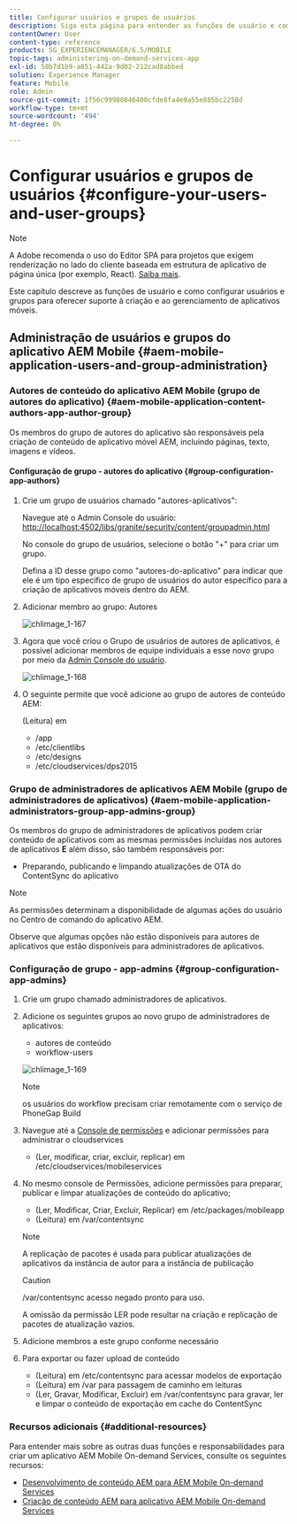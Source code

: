 ```yaml
---
title: Configurar usuários e grupos de usuários
description: Siga esta página para entender as funções de usuário e como configurar seus usuários e grupos para oferecer suporte à criação e ao gerenciamento do seu aplicativo de serviços por demanda para dispositivos móveis.
contentOwner: User
content-type: reference
products: SG_EXPERIENCEMANAGER/6.5/MOBILE
topic-tags: administering-on-demand-services-app
exl-id: 58b7d1b9-a851-442a-9d02-212cad8abbed
solution: Experience Manager
feature: Mobile
role: Admin
source-git-commit: 1f56c99980846400cfde8fa4e9a55e885bc2258d
workflow-type: tm+mt
source-wordcount: '494'
ht-degree: 0%

---
```


# Configurar usuários e grupos de usuários {#configure-your-users-and-user-groups}

>[!NOTE]
>
>A Adobe recomenda o uso do Editor SPA para projetos que exigem renderização no lado do cliente baseada em estrutura de aplicativo de página única (por exemplo, React). [Saiba mais](/help/sites-developing/spa-overview.md).

Este capítulo descreve as funções de usuário e como configurar usuários e grupos para oferecer suporte à criação e ao gerenciamento de aplicativos móveis.

## Administração de usuários e grupos do aplicativo AEM Mobile {#aem-mobile-application-users-and-group-administration}

### Autores de conteúdo do aplicativo AEM Mobile (grupo de autores do aplicativo) {#aem-mobile-application-content-authors-app-author-group}

Os membros do grupo de autores do aplicativo são responsáveis pela criação de conteúdo de aplicativo móvel AEM, incluindo páginas, texto, imagens e vídeos.

#### Configuração de grupo - autores do aplicativo {#group-configuration-app-authors}

1. Crie um grupo de usuários chamado &quot;autores-aplicativos&quot;:

   Navegue até o Admin Console do usuário: [http://localhost:4502/libs/granite/security/content/groupadmin.html](http://localhost:4502/libs/granite/security/content/groupadmin.html)

   No console do grupo de usuários, selecione o botão &quot;+&quot; para criar um grupo.

   Defina a ID desse grupo como &quot;autores-do-aplicativo&quot; para indicar que ele é um tipo específico de grupo de usuários do autor específico para a criação de aplicativos móveis dentro do AEM.

1. Adicionar membro ao grupo: Autores

   ![chlimage_1-167](assets/chlimage_1-167.png)

1. Agora que você criou o Grupo de usuários de autores de aplicativos, é possível adicionar membros de equipe individuais a esse novo grupo por meio da [Admin Console do usuário](http://localhost:4502/libs/granite/security/content/useradmin.md).

   ![chlimage_1-168](assets/chlimage_1-168.png)

1. O seguinte permite que você adicione ao grupo de autores de conteúdo AEM:

   (Leitura) em

   * /app
   * /etc/clientlibs
   * /etc/designs
   * /etc/cloudservices/dps2015

### Grupo de administradores de aplicativos AEM Mobile (grupo de administradores de aplicativos) {#aem-mobile-application-administrators-group-app-admins-group}

Os membros do grupo de administradores de aplicativos podem criar conteúdo de aplicativos com as mesmas permissões incluídas nos autores de aplicativos **E** além disso, são também responsáveis por:

* Preparando, publicando e limpando atualizações de OTA do ContentSync do aplicativo

>[!NOTE]
>
>As permissões determinam a disponibilidade de algumas ações do usuário no Centro de comando do aplicativo AEM.
>
>Observe que algumas opções não estão disponíveis para autores de aplicativos que estão disponíveis para administradores de aplicativos.

### Configuração de grupo - app-admins {#group-configuration-app-admins}

1. Crie um grupo chamado administradores de aplicativos.
1. Adicione os seguintes grupos ao novo grupo de administradores de aplicativos:

   * autores de conteúdo
   * workflow-users

   ![chlimage_1-169](assets/chlimage_1-169.png)

   >[!NOTE]
   >
   >os usuários do workflow precisam criar remotamente com o serviço de PhoneGap Build

1. Navegue até a [Console de permissões](http://localhost:4502/useradmin) e adicionar permissões para administrar o cloudservices

   * (Ler, modificar, criar, excluir, replicar) em /etc/cloudservices/mobileservices

1. No mesmo console de Permissões, adicione permissões para preparar, publicar e limpar atualizações de conteúdo do aplicativo;

   * (Ler, Modificar, Criar, Excluir, Replicar) em /etc/packages/mobileapp
   * (Leitura) em /var/contentsync

   >[!NOTE]
   >
   >A replicação de pacotes é usada para publicar atualizações de aplicativos da instância de autor para a instância de publicação

   >[!CAUTION]
   >
   >/var/contentsync acesso negado pronto para uso.
   >
   >A omissão da permissão LER pode resultar na criação e replicação de pacotes de atualização vazios.

1. Adicione membros a este grupo conforme necessário
1. Para exportar ou fazer upload de conteúdo

   * (Leitura) em /etc/contentsync para acessar modelos de exportação
   * (Leitura) em /var para passagem de caminho em leituras
   * (Ler, Gravar, Modificar, Excluir) em /var/contentsync para gravar, ler e limpar o conteúdo de exportação em cache do ContentSync

### Recursos adicionais {#additional-resources}

Para entender mais sobre as outras duas funções e responsabilidades para criar um aplicativo AEM Mobile On-demand Services, consulte os seguintes recursos:

* [Desenvolvimento de conteúdo AEM para AEM Mobile On-demand Services](/help/mobile/aem-mobile-on-demand.md)
* [Criação de conteúdo AEM para aplicativo AEM Mobile On-demand Services](/help/mobile/mobile-apps-ondemand.md)
